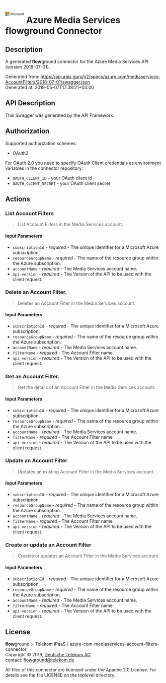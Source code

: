 # ![LOGO](logo.png) Azure Media Services **flow**ground Connector

## Description

A generated **flow**ground connector for the Azure Media Services API (version 2018-07-01).

Generated from: https://api.apis.guru/v2/specs/azure.com/mediaservices-AccountFilters/2018-07-01/swagger.json<br/>
Generated at: 2019-05-07T17:38:21+03:00

## API Description

This Swagger was generated by the API Framework.

## Authorization

Supported authorization schemes:
- OAuth2

For OAuth 2.0 you need to specify OAuth Client credentials as environment variables in the connector repository:
* `OAUTH_CLIENT_ID` - your OAuth client id
* `OAUTH_CLIENT_SECRET` - your OAuth client secret

## Actions

### List Account Filters

> List Account Filters in the Media Services account.

#### Input Parameters
* `subscriptionId` - _required_ - The unique identifier for a Microsoft Azure subscription.
* `resourceGroupName` - _required_ - The name of the resource group within the Azure subscription.
* `accountName` - _required_ - The Media Services account name.
* `api-version` - _required_ - The Version of the API to be used with the client request.

### Delete an Account Filter.

> Deletes an Account Filter in the Media Services account.

#### Input Parameters
* `subscriptionId` - _required_ - The unique identifier for a Microsoft Azure subscription.
* `resourceGroupName` - _required_ - The name of the resource group within the Azure subscription.
* `accountName` - _required_ - The Media Services account name.
* `filterName` - _required_ - The Account Filter name
* `api-version` - _required_ - The Version of the API to be used with the client request.

### Get an Account Filter.

> Get the details of an Account Filter in the Media Services account.

#### Input Parameters
* `subscriptionId` - _required_ - The unique identifier for a Microsoft Azure subscription.
* `resourceGroupName` - _required_ - The name of the resource group within the Azure subscription.
* `accountName` - _required_ - The Media Services account name.
* `filterName` - _required_ - The Account Filter name
* `api-version` - _required_ - The Version of the API to be used with the client request.

### Update an Account Filter

> Updates an existing Account Filter in the Media Services account.

#### Input Parameters
* `subscriptionId` - _required_ - The unique identifier for a Microsoft Azure subscription.
* `resourceGroupName` - _required_ - The name of the resource group within the Azure subscription.
* `accountName` - _required_ - The Media Services account name.
* `filterName` - _required_ - The Account Filter name
* `api-version` - _required_ - The Version of the API to be used with the client request.

### Create or update an Account Filter

> Creates or updates an Account Filter in the Media Services account.

#### Input Parameters
* `subscriptionId` - _required_ - The unique identifier for a Microsoft Azure subscription.
* `resourceGroupName` - _required_ - The name of the resource group within the Azure subscription.
* `accountName` - _required_ - The Media Services account name.
* `filterName` - _required_ - The Account Filter name
* `api-version` - _required_ - The Version of the API to be used with the client request.

## License

**flow**ground :- Telekom iPaaS / azure-com-mediaservices-account-filters-connector<br/>
Copyright © 2019, [Deutsche Telekom AG](https://www.telekom.de)<br/>
contact: flowground@telekom.de

All files of this connector are licensed under the Apache 2.0 License. For details
see the file LICENSE on the toplevel directory.

